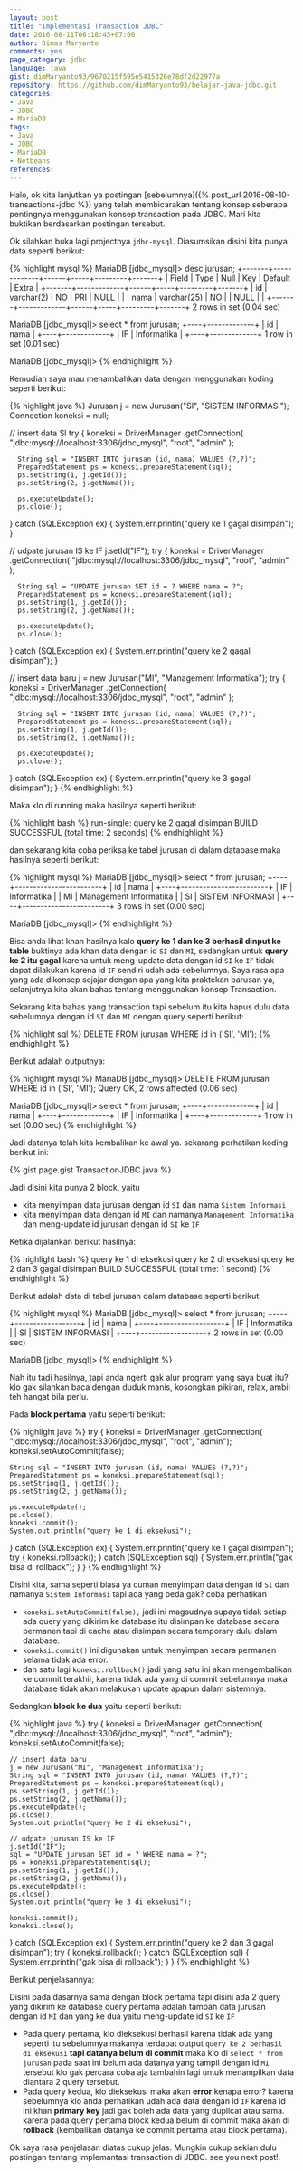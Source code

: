 ```yaml
---
layout: post
title: "Implementasi Transaction JDBC"
date: 2016-08-11T06:18:45+07:00
author: Dimas Maryanto
comments: yes
page_category: jdbc
language: java
gist: dimMaryanto93/9670215f595e5415326e78df2d22977a
repository: https://github.com/dimMaryanto93/belajar-java-jdbc.git
categories:
- Java
- JDBC
- MariaDB
tags:
- Java
- JDBC
- MariaDB
- Netbeans
references:
---
```


Halo, ok kita lanjutkan ya postingan [sebelumnya]({% post_url 2016-08-10-transactions-jdbc %}) yang telah membicarakan tentang konsep seberapa pentingnya menggunakan konsep transaction pada JDBC. Mari kita buktikan berdasarkan postingan tersebut.

<!--more-->

Ok silahkan buka lagi projectnya ```jdbc-mysql```. Diasumsikan disini kita punya data seperti berikut:

{% highlight mysql %}
MariaDB [jdbc_mysql]> desc jurusan;
+-------+-------------+------+-----+---------+-------+
| Field | Type        | Null | Key | Default | Extra |
+-------+-------------+------+-----+---------+-------+
| id    | varchar(2)  | NO   | PRI | NULL    |       |
| nama  | varchar(25) | NO   |     | NULL    |       |
+-------+-------------+------+-----+---------+-------+
2 rows in set (0.04 sec)

MariaDB [jdbc_mysql]> select * from jurusan;
+----+-------------+
| id | nama        |
+----+-------------+
| IF | Informatika |
+----+-------------+
1 row in set (0.01 sec)

MariaDB [jdbc_mysql]>
{% endhighlight %}

Kemudian saya mau menambahkan data dengan menggunakan koding seperti berikut:

{% highlight java %}
  Jurusan j = new Jurusan("SI", "SISTEM INFORMASI");
  Connection koneksi = null;

  // insert data SI
  try {
      koneksi = DriverManager
        .getConnection(
          "jdbc:mysql://localhost:3306/jdbc_mysql",
          "root",
          "admin"
        );

      String sql = "INSERT INTO jurusan (id, nama) VALUES (?,?)";
      PreparedStatement ps = koneksi.prepareStatement(sql);
      ps.setString(1, j.getId());
      ps.setString(2, j.getNama());

      ps.executeUpdate();
      ps.close();
  } catch (SQLException ex) {
      System.err.println("query ke 1 gagal disimpan");
  }

  // udpate jurusan IS ke IF
  j.setId("IF");
  try {
    koneksi = DriverManager
      .getConnection(
        "jdbc:mysql://localhost:3306/jdbc_mysql",
        "root",
        "admin"
      );

      String sql = "UPDATE jurusan SET id = ? WHERE nama = ?";
      PreparedStatement ps = koneksi.prepareStatement(sql);
      ps.setString(1, j.getId());
      ps.setString(2, j.getNama());

      ps.executeUpdate();
      ps.close();
  } catch (SQLException ex) {
      System.err.println("query ke 2 gagal disimpan");
  }

  // insert data baru
  j = new Jurusan("MI", "Management Informatika");
  try {
    koneksi = DriverManager
      .getConnection(
        "jdbc:mysql://localhost:3306/jdbc_mysql",
        "root",
        "admin"
      );

      String sql = "INSERT INTO jurusan (id, nama) VALUES (?,?)";
      PreparedStatement ps = koneksi.prepareStatement(sql);
      ps.setString(1, j.getId());
      ps.setString(2, j.getNama());

      ps.executeUpdate();
      ps.close();
  } catch (SQLException ex) {
      System.err.println("query ke 3 gagal disimpan");
  }
{% endhighlight %}

Maka klo di running maka hasilnya seperti berikut:

{% highlight bash %}
run-single:
query ke 2 gagal disimpan
BUILD SUCCESSFUL (total time: 2 seconds)
{% endhighlight %}

dan sekarang kita coba periksa ke tabel jurusan di dalam database maka hasilnya seperti berikut:

{% highlight mysql %}
MariaDB [jdbc_mysql]> select * from jurusan;
+----+------------------------+
| id | nama                   |
+----+------------------------+
| IF | Informatika            |
| MI | Management Informatika |
| SI | SISTEM INFORMASI       |
+----+------------------------+
3 rows in set (0.00 sec)

MariaDB [jdbc_mysql]>
{% endhighlight %}

Bisa anda lihat khan hasilnya kalo **query ke 1 dan ke 3 berhasil dinput ke table** buktinya ada khan data dengan id ```SI``` dan ```MI```, sedangkan untuk **query ke 2 itu gagal** karena untuk meng-update data dengan id ```SI``` ke ```IF``` tidak dapat dilakukan karena id ```IF``` sendiri udah ada sebelumnya. Saya rasa apa yang ada dikonsep sejajar dengan apa yang kita praktekan barusan ya, selanjutnya kita akan bahas tentang menggunakan konsep Transaction.

Sekarang kita bahas yang transaction tapi sebelum itu kita hapus dulu data sebelumnya dengan id ```SI``` dan ```MI``` dengan query seperti berikut:

{% highlight sql %}
DELETE FROM jurusan WHERE id in ('SI', 'MI');
{% endhighlight %}

Berikut adalah outputnya:

{% highlight mysql %}
MariaDB [jdbc_mysql]> DELETE FROM jurusan WHERE id in ('SI', 'MI');
Query OK, 2 rows affected (0.06 sec)

MariaDB [jdbc_mysql]> select * from jurusan;
+----+-------------+
| id | nama        |
+----+-------------+
| IF | Informatika |
+----+-------------+
1 row in set (0.00 sec)
{% endhighlight %}

Jadi datanya telah kita kembalikan ke awal ya. sekarang perhatikan koding berikut ini:

{% gist page.gist TransactionJDBC.java %}

Jadi disini kita punya 2 block, yaitu

* kita menyimpan data jurusan dengan id ```SI``` dan nama ```Sistem Informasi```
* kita menyimpan data dengan id ```MI``` dan namanya ```Management Informatika``` dan meng-update id jurusan dengan id ```SI``` ke ```IF```

Ketika dijalankan berikut hasilnya:

{% highlight bash %}
query ke 1 di eksekusi
query ke 2 di eksekusi
query ke 2 dan 3 gagal disimpan
BUILD SUCCESSFUL (total time: 1 second)
{% endhighlight %}

Berikut adalah data di tabel jurusan dalam database seperti berikut:

{% highlight mysql %}
MariaDB [jdbc_mysql]> select * from jurusan;
+----+------------------+
| id | nama             |
+----+------------------+
| IF | Informatika      |
| SI | SISTEM INFORMASI |
+----+------------------+
2 rows in set (0.00 sec)

MariaDB [jdbc_mysql]>
{% endhighlight %}

Nah itu tadi hasilnya, tapi anda ngerti gak alur program yang saya buat itu? klo gak silahkan baca dengan duduk manis, kosongkan pikiran, relax, ambil teh hangat bila perlu.

Pada **block pertama** yaitu seperti berikut:

{% highlight java %}
try {
    koneksi = DriverManager
      .getConnection(
        "jdbc:mysql://localhost:3306/jdbc_mysql",
        "root",
        "admin");
    koneksi.setAutoCommit(false);

    String sql = "INSERT INTO jurusan (id, nama) VALUES (?,?)";
    PreparedStatement ps = koneksi.prepareStatement(sql);
    ps.setString(1, j.getId());
    ps.setString(2, j.getNama());

    ps.executeUpdate();
    ps.close();
    koneksi.commit();
    System.out.println("query ke 1 di eksekusi");
} catch (SQLException ex) {
    System.err.println("query ke 1 gagal disimpan");
    try {
        koneksi.rollback();
    } catch (SQLException sql) {
        System.err.println("gak bisa di rollback");
    }
}
{% endhighlight %}

Disini kita, sama seperti biasa ya cuman menyimpan data dengan id ```SI``` dan namanya ```Sistem Informasi``` tapi ada yang beda gak? coba perhatikan

* ```koneksi.setAutoCommit(false);``` jadi ini magsudnya supaya tidak setiap ada query yang dikirim ke database itu disimpan ke database secara permanen tapi di cache atau disimpan secara temporary dulu dalam database.
* ```koneksi.commit()``` ini digunakan untuk menyimpan secara permanen selama tidak ada error.
* dan satu lagi ```koneksi.rollback()``` jadi yang satu ini akan mengembalikan ke commit terakhir, karena tidak ada yang di commit sebelumnya maka database tidak akan melakukan update apapun dalam sistemnya.

Sedangkan **block ke dua** yaitu seperti berikut:

{% highlight java %}
try {
    koneksi = DriverManager
      .getConnection(
        "jdbc:mysql://localhost:3306/jdbc_mysql",
        "root",
        "admin");
    koneksi.setAutoCommit(false);

    // insert data baru
    j = new Jurusan("MI", "Management Informatika");
    String sql = "INSERT INTO jurusan (id, nama) VALUES (?,?)";
    PreparedStatement ps = koneksi.prepareStatement(sql);
    ps.setString(1, j.getId());
    ps.setString(2, j.getNama());
    ps.executeUpdate();
    ps.close();
    System.out.println("query ke 2 di eksekusi");

    // udpate jurusan IS ke IF
    j.setId("IF");
    sql = "UPDATE jurusan SET id = ? WHERE nama = ?";
    ps = koneksi.prepareStatement(sql);
    ps.setString(1, j.getId());
    ps.setString(2, j.getNama());
    ps.executeUpdate();
    ps.close();
    System.out.println("query ke 3 di eksekusi");

    koneksi.commit();
    koneksi.close();
} catch (SQLException ex) {
    System.err.println("query ke 2 dan 3 gagal disimpan");
    try {
        koneksi.rollback();
    } catch (SQLException sql) {
        System.err.println("gak bisa di rollback");
    }
}
{% endhighlight %}

Berikut penjelasannya:

Disini pada dasarnya sama dengan block pertama tapi disini ada 2 query yang dikirim ke database query pertama adalah tambah data jurusan dengan id ```MI``` dan yang ke dua yaitu meng-update id ```SI``` ke ```IF```

* Pada query pertama, klo dieksekusi berhasil karena tidak ada yang seperti itu sebelumnya makanya terdapat output ```query ke 2 berhasil di eksekusi``` **tapi datanya belum di commit** maka klo di ```select * from jurusan``` pada saat ini belum ada datanya yang tampil dengan id ```MI``` tersebut klo gak percara coba aja tambahin lagi untuk menampilkan data diantara 2 query tersebut.
* Pada query kedua, klo dieksekusi maka akan **error** kenapa error? karena sebelumnya klo anda perhatikan udah ada data dengan id ```IF``` karena id ini khan **primary key** jadi gak boleh ada data yang duplicat atau sama. karena pada query pertama block kedua belum di commit maka akan di **rollback** (kembalikan datanya ke commit pertama atau block pertama).

Ok saya rasa penjelasan diatas cukup jelas. Mungkin cukup sekian dulu postingan tentang implemantasi transaction di JDBC. see you next post!.
